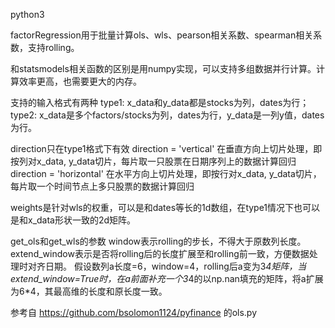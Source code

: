 python3

factorRegression用于批量计算ols、wls、pearson相关系数、spearman相关系数，支持rolling。

和statsmodels相关函数的区别是用numpy实现，可以支持多组数据并行计算。计算效率更高，也需要更大的内存。

支持的输入格式有两种
type1: x_data和y_data都是stocks为列，dates为行；
type2: x_data是多个factors/stocks为列，dates为行，y_data是一列y值，dates为行。
   
direction只在type1格式下有效
direction = 'vertical' 在垂直方向上切片处理，即按列对x_data, y_data切片，每片取一只股票在日期序列上的数据计算回归
direction = 'horizontal' 在水平方向上切片处理，即按行对x_data, y_data切片，每片取一个时间节点上多只股票的数据计算回归

weights是针对wls的权重，可以是和dates等长的1d数组，在type1情况下也可以是和x_data形状一致的2d矩阵。

get_ols和get_wls的参数
window表示rolling的步长，不得大于原数列长度。
extend_window表示是否将rolling后的长度扩展至和rolling前一致，方便数据处理时对齐日期。
假设数列a长度=6，window=4，rolling后a变为3*4矩阵，当extend_window=True时，在a前面补充一个3*4的以np.nan填充的矩阵，将a扩展为6*4，其最高维的长度和原长度一致。

参考自
https://github.com/bsolomon1124/pyfinance
的ols.py

